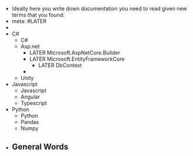 - Ideally here you write down documentation you need to read given new terms that you found:
- meta: #LATER
-
- C#
	- C#
	- Asp.net
		- LATER Microsoft.AspNetCore.Builder
		- LATER Microsoft.EntityFrameworkCore
			- LATER DbContext
		-
	- Unity
- Javascript
	- Javascript
	- Angular
	- Typescript
- Python
	- Python
	- Pandas
	- Numpy
- General Words
	-